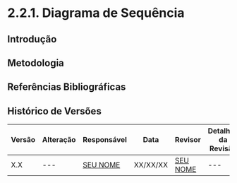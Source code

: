 # 2.2.1. Diagrama de Sequência

## Introdução

## Metodologia

## Referências Bibliográficas

>

## Histórico de Versões

| Versão | Alteração | Responsável | Data | Revisor |  Detalhes da Revisão | Data da Revisão |
|--------|-----------|-------------|------|---------|----------------------|-----------------|
| X.X | --- | [SEU NOME](https://github.com/SEUGITHUB) | XX/XX/XX | [SEU NOME](https://github.com/SEUGITHUB) | ---  | XX/XX/XX |